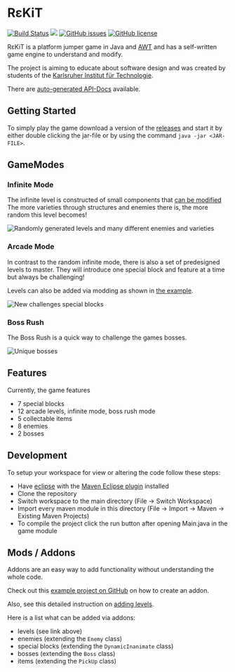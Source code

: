 # R&#949;​KiT

[![Build Status](https://travis-ci.org/fuchss-dominik/rekit-game.svg?branch=master)](https://travis-ci.org/fuchss-dominik/rekit-game)
[![](https://jitpack.io/v/fuchss-dominik/rekit-game.svg)](https://jitpack.io/#fuchss-dominik/rekit-game)
[![GitHub issues](https://img.shields.io/github/issues/fuchss-dominik/rekit-game.svg?style=square)](https://github.com/fuchss-dominik/rekit-game/issues)
[![GitHub license](https://img.shields.io/badge/license-GPLv3-blue.svg?style=square)](https://github.com/fuchss-dominik/rekit-game/blob/master/LICENSE.md)

R&#949;​KiT is a platform jumper game in Java and [AWT](https://docs.oracle.com/javase/8/docs/api/java/awt/package-summary.html) and has a self-written game engine to understand and modify.

The project is aiming to educate about software design and was created by students of the [Karlsruher Institut für Technologie](https://www.kit.edu/).

There are [auto-generated API-Docs](https://fuchss-dominik.github.io/rekit-game/) available.

## Getting Started
To simply play the game download a version of the [releases](https://github.com/fuchss-dominik/rekit-game/releases) and start it by either double clicking the jar-file or by using the command `java -jar <JAR-FILE>`.

## GameModes

### Infinite Mode
The infinite level is constructed of small components that [can be modified](https://github.com/fuchss-dominik/rekit-game/blob/master/project/logic/src/main/resources/levels/infinite.dat) The more varieties through structures and enemies there is, the more random this level becomes!

![Randomly generated levels and many different enemies and varieties](https://github.com/fuchss-dominik/rekit-game/blob/master/graphix/rekitScreenshotInfinite.png)

### Arcade Mode
In contrast to the random infinite mode, there is also a set of predesigned levels to master.
They will introduce one special block and feature at a time but always be challenging!

Levels can also be added via modding as shown in [the example](https://github.com/fuchss-dominik/rekit-sample-mod).

![New challenges special blocks](https://github.com/fuchss-dominik/rekit-game/blob/master/graphix/rekitScreenshotArcade.png)

### Boss Rush
The Boss Rush is a quick way to challenge the games bosses.

![Unique bosses](https://github.com/fuchss-dominik/rekit-game/blob/master/graphix/rekitScreenshotBossRush.png)

## Features
Currently, the game features
- 7 special blocks
- 12 arcade levels, infinite mode, boss rush mode
- 5 collectable items
- 8 enemies
- 2 bosses

## Development
To setup your workspace for view or altering the code follow these steps:
- Have [eclipse](https://www.eclipse.org/downloads/?) with the [Maven Eclipse plugin](http://www.eclipse.org/m2e/) installed
- Clone the repository
- Switch workspace to the main directory (File -> Switch Workspace)
- Import every maven module in this directory (File -> Import -> Maven -> Existing Maven Projects)
- To compile the project click the run button after opening Main.java in the game module

## Mods / Addons
Addons are an easy way to add functionality without understanding the whole code.

Check out this [example project on GitHub](https://github.com/fuchss-dominik/rekit-sample-mod) on how to create an addon.

Also, see this detailed instruction on [adding levels](https://github.com/fuchss-dominik/rekit-game/blob/master/documentation/LEVEL.md).

Here is a list what can be added via addons:
- levels (see link above)
- enemies (extending the `Enemy` class)
- special blocks (extending the `DynamicInanimate` class)
- bosses (extending the `Boss` class)
- items (extending the `PickUp` class)
